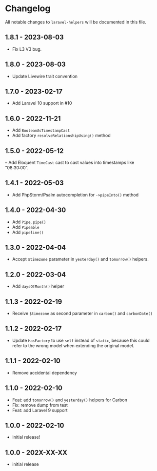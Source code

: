 # Changelog

All notable changes to `laravel-helpers` will be documented in this file.

## 1.8.1 - 2023-08-03

- Fix L3 V3 bug.

## 1.8.0 - 2023-08-03

- Update Livewire trait convention

## 1.7.0 - 2023-02-17

- Add Laravel 10 support in #10

## 1.6.0 - 2022-11-21

- Add `BooleanAsTimestampCast`
- Add factory `resolveRelationshipUsing()` method

## 1.5.0 - 2022-05-12

– Add Eloquent `TimeCast` cast to cast values into timestamps like "08:30:00".

## 1.4.1 - 2022-05-03

- Add PhpStorm/Psalm autocompletion for `->pipeInto()` method

## 1.4.0 - 2022-04-30

- Add `Pipe`, `pipe()`
- Add `Pipeable`
- Add `pipeline()`

## 1.3.0 - 2022-04-04

- Accept `$timezone` parameter in `yesterday()` and `tomorrow()` helpers.

## 1.2.0 - 2022-03-04

- Add `daysOfMonth()` helper

## 1.1.3 - 2022-02-19

- Receive `$timezone` as second parameter in `carbon()` and `carbonDate()`

## 1.1.2 - 2022-02-17

- Update `HasFactory` to use `self` instead of `static`, because this could refer to the wrong model when extending the original model.

## 1.1.1 - 2022-02-10

- Remove accidental dependency

## 1.1.0 - 2022-02-10

- Feat: add `tomorrow()` and `yesterday()` helpers for Carbon
- Fix: remove dump from test
- Feat: add Laravel 9 support

## 1.0.0 - 2022-02-10

- Initial release!

## 1.0.0 - 202X-XX-XX

- initial release
